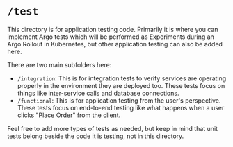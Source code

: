 # `/test`

This directory is for application testing code. Primarily it is where you can implement Argo tests which will be performed as Experiments during an Argo Rollout in Kubernetes, but other application testing can also be added here.

There are two main subfolders here:

- `/integration`: This is for integration tests to verify services are operating properly in the environment they are deployed too. These tests focus on things like inter-service calls and database connections.
- `/functional`: This is for application testing from the user's perspective. These tests focus on end-to-end testing like what happens when a user clicks "Place Order" from the client.

Feel free to add more types of tests as needed, but keep in mind that unit tests belong beside the code it is testing, not in this directory.
